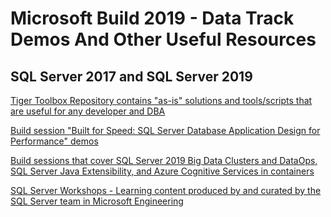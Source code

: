 # Microsoft Build 2019 - Data Track Demos And Other Useful Resources

## SQL Server 2017 and SQL Server 2019 

[Tiger Toolbox Repository contains "as-is" solutions and tools/scripts that are useful for any developer and DBA](https://aka.ms/tigertoolbox)

[Build session "Built for Speed: SQL Server Database Application Design for Performance" demos](https://github.com/Microsoft/tigertoolbox/tree/master/Sessions/Build-2019)

[Build sessions that cover SQL Server 2019 Big Data Clusters and DataOps, SQL Server Java Extensibility, and Azure Cognitive Services in containers](https://github.com/amthomas46/SQL/tree/master/sql-build)

[SQL Server Workshops - Learning content produced by and curated by the SQL Server team in Microsoft Engineering](https://aka.ms/sqlworkshops)

